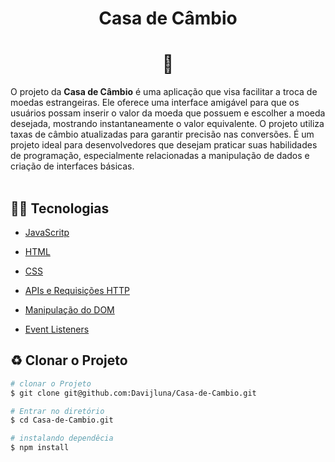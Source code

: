 <h1 font-size="10px", align="center">
  Casa de Câmbio
</h1>

<h1 align="center"> 🏦</h1>

 O projeto da **Casa de Câmbio** é uma aplicação que visa facilitar a troca de moedas estrangeiras. Ele oferece uma interface amigável para que os usuários possam inserir o valor da moeda que possuem e escolher a moeda desejada, mostrando instantaneamente o valor equivalente. O projeto utiliza taxas de câmbio atualizadas para garantir precisão nas conversões. É um projeto ideal para desenvolvedores que desejam praticar suas habilidades de programação, especialmente relacionadas a manipulação de dados e criação de interfaces básicas.
<br>
<br>

## 🧑‍💻 Tecnologias
- [JavaScritp](https://developer.mozilla.org/en-US/docs/Web/JavaScript)
- [HTML](https://developer.mozilla.org/en-US/docs/Web/HTML)
- [CSS](https://developer.mozilla.org/en-US/docs/Web/CSS)
- [APIs e Requisições HTTP](https://www.currencyconverterapi.com/docs)

- [Manipulação do DOM](https://developer.mozilla.org/en-US/docs/Web/API/Document_Object_Model)
- [Event Listeners](https://developer.mozilla.org/en-US/docs/Web/Events)

## ♻️ Clonar o Projeto

```bash 
# clonar o Projeto
$ git clone git@github.com:Davijluna/Casa-de-Cambio.git
```
```bash 
# Entrar no diretório
$ cd Casa-de-Cambio.git
```
```bash 
# instalando dependêcia
$ npm install
```


